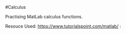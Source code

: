 #Calculus

Practising MatLab calculus functions. 

Resouce Used: https://www.tutorialspoint.com/matlab/
:
